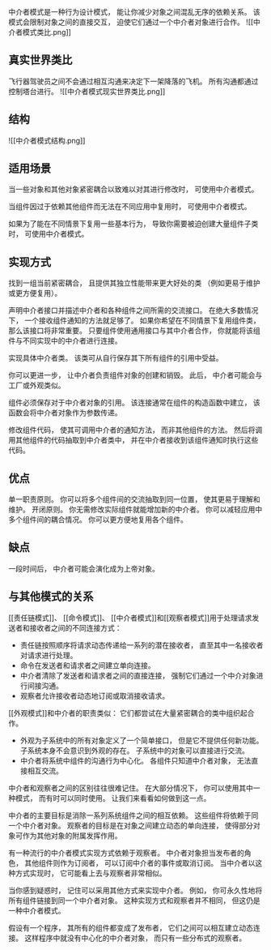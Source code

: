 中介者模式是一种行为设计模式， 能让你减少对象之间混乱无序的依赖关系。 该模式会限制对象之间的直接交互， 迫使它们通过一个中介者对象进行合作。
![[中介者模式类比.png]]

## 真实世界类比
飞行器驾驶员之间不会通过相互沟通来决定下一架降落的飞机。 所有沟通都通过控制塔台进行。
![[中介者模式现实世界类比.png]]

## 结构
![[中介者模式结构.png]]


## 适用场景
当一些对象和其他对象紧密耦合以致难以对其进行修改时， 可使用中介者模式。

当组件因过于依赖其他组件而无法在不同应用中复用时， 可使用中介者模式。

如果为了能在不同情景下复用一些基本行为， 导致你需要被迫创建大量组件子类时， 可使用中介者模式。
## 实现方式


找到一组当前紧密耦合， 且提供其独立性能带来更大好处的类 （例如更易于维护或更方便复用）。

声明中介者接口并描述中介者和各种组件之间所需的交流接口。 在绝大多数情况下， 一个接收组件通知的方法就足够了。 如果你希望在不同情景下复用组件类， 那么该接口将非常重要。 只要组件使用通用接口与其中介者合作， 你就能将该组件与不同实现中的中介者进行连接。

实现具体中介者类。 该类可从自行保存其下所有组件的引用中受益。

你可以更进一步， 让中介者负责组件对象的创建和销毁。 此后， 中介者可能会与工厂或外观类似。

组件必须保存对于中介者对象的引用。 该连接通常在组件的构造函数中建立， 该函数会将中介者对象作为参数传递。

修改组件代码， 使其可调用中介者的通知方法， 而非其他组件的方法。 然后将调用其他组件的代码抽取到中介者类中， 并在中介者接收到该组件通知时执行这些代码。
## 优点
单一职责原则。 你可以将多个组件间的交流抽取到同一位置， 使其更易于理解和维护。
开闭原则。 你无需修改实际组件就能增加新的中介者。
你可以减轻应用中多个组件间的耦合情况。
你可以更方便地复用各个组件。
## 缺点
一段时间后， 中介者可能会演化成为上帝对象。
## 与其他模式的关系


[[责任链模式]]、 [[命令模式]]、 [[中介者模式]]和[[观察者模式]]用于处理请求发送者和接收者之间的不同连接方式：

- 责任链按照顺序将请求动态传递给一系列的潜在接收者， 直至其中一名接收者对请求进行处理。
- 命令在发送者和请求者之间建立单向连接。
- 中介者清除了发送者和请求者之间的直接连接， 强制它们通过一个中介对象进行间接沟通。
- 观察者允许接收者动态地订阅或取消接收请求。

[[外观模式]]和中介者的职责类似： 它们都尝试在大量紧密耦合的类中组织起合作。

- 外观为子系统中的所有对象定义了一个简单接口， 但是它不提供任何新功能。 子系统本身不会意识到外观的存在。 子系统中的对象可以直接进行交流。
- 中介者将系统中组件的沟通行为中心化。 各组件只知道中介者对象， 无法直接相互交流。

中介者和观察者之间的区别往往很难记住。 在大部分情况下， 你可以使用其中一种模式， 而有时可以同时使用。 让我们来看看如何做到这一点。

中介者的主要目标是消除一系列系统组件之间的相互依赖。 这些组件将依赖于同一个中介者对象。 观察者的目标是在对象之间建立动态的单向连接， 使得部分对象可作为其他对象的附属发挥作用。

有一种流行的中介者模式实现方式依赖于观察者。 中介者对象担当发布者的角色， 其他组件则作为订阅者， 可以订阅中介者的事件或取消订阅。 当中介者以这种方式实现时， 它可能看上去与观察者非常相似。

当你感到疑惑时， 记住可以采用其他方式来实现中介者。 例如， 你可永久性地将所有组件链接到同一个中介者对象。 这种实现方式和观察者并不相同， 但这仍是一种中介者模式。

假设有一个程序， 其所有的组件都变成了发布者， 它们之间可以相互建立动态连接。 这样程序中就没有中心化的中介者对象， 而只有一些分布式的观察者。